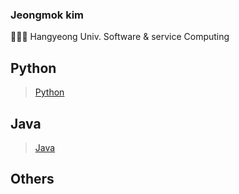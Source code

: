 ### Jeongmok kim
👨🏻‍🎓 Hangyeong Univ. Software & service Computing

## Python
> [Python](https://github.com/siggu/Python)

## Java
> [Java](https://github.com/siggu/Java)

## Others
